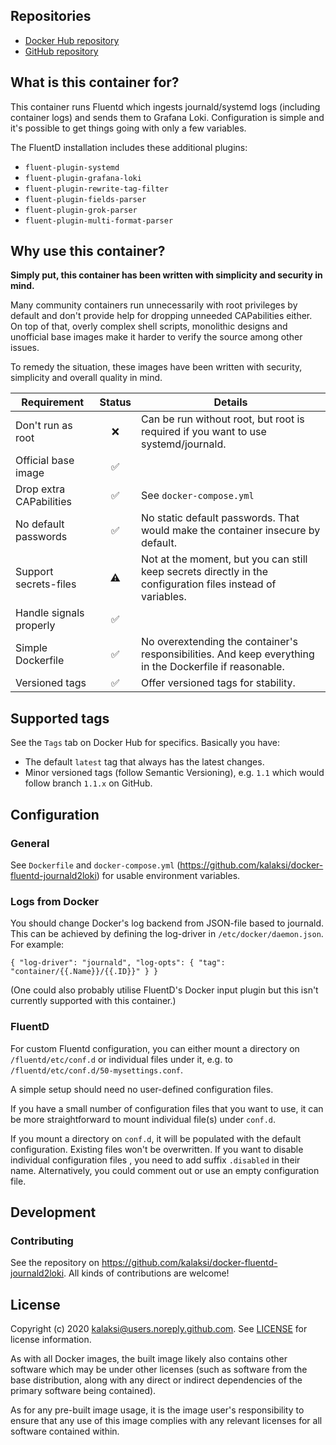 
## Repositories
- [Docker Hub repository](https://hub.docker.com/r/kalaksi/fluentd-journald2loki/)
- [GitHub repository](https://github.com/kalaksi/docker-fluentd-journald2loki)

## What is this container for?
This container runs Fluentd which ingests journald/systemd logs (including container logs) and sends them to Grafana Loki.
Configuration is simple and it's possible to get things going with only a few variables.  
  
The FluentD installation includes these additional plugins:  
- `fluent-plugin-systemd`
- `fluent-plugin-grafana-loki`
- `fluent-plugin-rewrite-tag-filter`
- `fluent-plugin-fields-parser`
- `fluent-plugin-grok-parser`
- `fluent-plugin-multi-format-parser`

## Why use this container?
**Simply put, this container has been written with simplicity and security in mind.**

Many community containers run unnecessarily with root privileges by default and don't provide help for dropping unneeded CAPabilities either.
On top of that, overly complex shell scripts, monolithic designs and unofficial base images make it harder to verify the source among other issues.  

To remedy the situation, these images have been written with security, simplicity and overall quality in mind.

|Requirement              |Status|Details|
|-------------------------|:----:|-------|
|Don't run as root        |❌    | Can be run without root, but root is required if you want to use systemd/journald.|
|Official base image      |✅    | |
|Drop extra CAPabilities  |✅    | See ```docker-compose.yml``` |
|No default passwords     |✅    | No static default passwords. That would make the container insecure by default. |
|Support secrets-files    |⚠     | Not at the moment, but you can still keep secrets directly in the configuration files instead of variables.|
|Handle signals properly  |✅    | |
|Simple Dockerfile        |✅    | No overextending the container's responsibilities. And keep everything in the Dockerfile if reasonable. |
|Versioned tags           |✅    | Offer versioned tags for stability.|

## Supported tags
See the ```Tags``` tab on Docker Hub for specifics. Basically you have:
- The default ```latest``` tag that always has the latest changes.
- Minor versioned tags (follow Semantic Versioning), e.g. ```1.1``` which would follow branch ```1.1.x``` on GitHub.

## Configuration
### General
See ```Dockerfile``` and ```docker-compose.yml``` (<https://github.com/kalaksi/docker-fluentd-journald2loki>) for usable environment variables.

### Logs from Docker
You should change Docker's log backend from JSON-file based to journald.
This can be achieved by defining the log-driver in `/etc/docker/daemon.json`. For example:
```
{ "log-driver": "journald", "log-opts": { "tag": "container/{{.Name}}/{{.ID}}" } }
```

(One could also probably utilise FluentD's Docker input plugin but this isn't currently supported with this container.)

### FluentD
For custom Fluentd configuration, you can either mount a directory on `/fluentd/etc/conf.d` or individual files under it, e.g. to `/fluentd/etc/conf.d/50-mysettings.conf`.  
  
A simple setup should need no user-defined configuration files.  

If you have a small number of configuration files that you want to use, it can be more straightforward to mount individual file(s) under `conf.d`.  

If you mount a directory on `conf.d`, it will be populated with the default configuration. Existing files won't be overwritten. If you want to disable individual configuration files
, you need to add suffix `.disabled` in their name. Alternatively, you could comment out or use an empty configuration file.

## Development

### Contributing
See the repository on <https://github.com/kalaksi/docker-fluentd-journald2loki>.
All kinds of contributions are welcome!

## License
Copyright (c) 2020 kalaksi@users.noreply.github.com. See [LICENSE](https://github.com/kalaksi/docker-fluentd-journald2loki/blob/master/LICENSE) for license information.  

As with all Docker images, the built image likely also contains other software which may be under other licenses (such as software from the base distribution, along with any direct or indirect dependencies of the primary software being contained).  
  
As for any pre-built image usage, it is the image user's responsibility to ensure that any use of this image complies with any relevant licenses for all software contained within.

